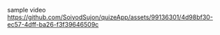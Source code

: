 sample video
https://github.com/SoiyodSujon/quizeApp/assets/99136301/4d98bf30-ec57-4dff-ba26-f3f39646509c
